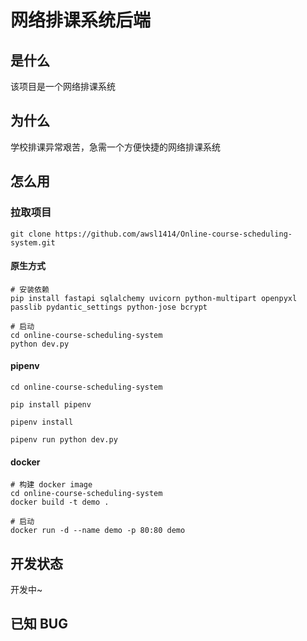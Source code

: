 # 网络排课系统后端

## 是什么

该项目是一个网络排课系统

## 为什么

学校排课异常艰苦，急需一个方便快捷的网络排课系统

## 怎么用

### 拉取项目

```
git clone https://github.com/awsl1414/Online-course-scheduling-system.git
```

#### 原生方式

```shell
# 安装依赖
pip install fastapi sqlalchemy uvicorn python-multipart openpyxl passlib pydantic_settings python-jose bcrypt

# 启动
cd online-course-scheduling-system
python dev.py
```

#### pipenv
```shell
cd online-course-scheduling-system

pip install pipenv

pipenv install

pipenv run python dev.py
```


#### docker

```shell
# 构建 docker image
cd online-course-scheduling-system
docker build -t demo .

# 启动 
docker run -d --name demo -p 80:80 demo
```

## 开发状态

开发中~

## 已知 BUG


